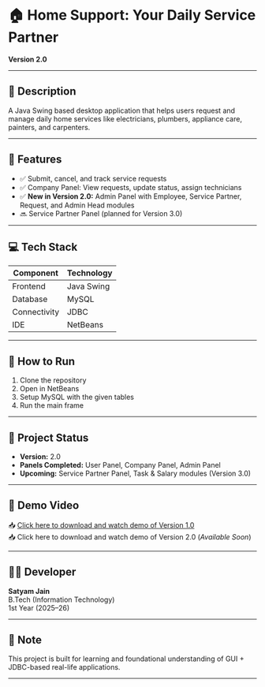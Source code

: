 # 🏠 Home Support: Your Daily Service Partner  
**Version 2.0**

---

## 📝 Description  
A Java Swing based desktop application that helps users request and manage daily home services like electricians, plumbers, appliance care, painters, and carpenters.

---

## 🚀 Features  

- ✅ Submit, cancel, and track service requests  
- ✅ Company Panel: View requests, update status, assign technicians  
- ✅ **New in Version 2.0:** Admin Panel with Employee, Service Partner, Request, and Admin Head modules  
- 🔜 Service Partner Panel (planned for Version 3.0)  

---

## 💻 Tech Stack  

| Component   | Technology |
|-------------|------------|
| Frontend    | Java Swing |
| Database    | MySQL      |
| Connectivity| JDBC       |
| IDE         | NetBeans   |

---

## 🔧 How to Run  

1. Clone the repository  
2. Open in NetBeans  
3. Setup MySQL with the given tables  
4. Run the main frame  

---

## 📁 Project Status  

- **Version:** 2.0  
- **Panels Completed:** User Panel, Company Panel, Admin Panel  
- **Upcoming:** Service Partner Panel, Task & Salary modules (Version 3.0)  

---

## 🎥 Demo Video  

📥 [Click here to download and watch demo of Version 1.0](Home%20Support%20Version%201.0%20demo.mp4)  
📥 Click here to download and watch demo of Version 2.0 (*Available Soon*)  

---

## 👨‍💻 Developer  

**Satyam Jain**  
B.Tech (Information Technology)  
1st Year (2025–26)  

---

## 🧠 Note  

This project is built for learning and foundational understanding of GUI + JDBC-based real-life applications.  

---
